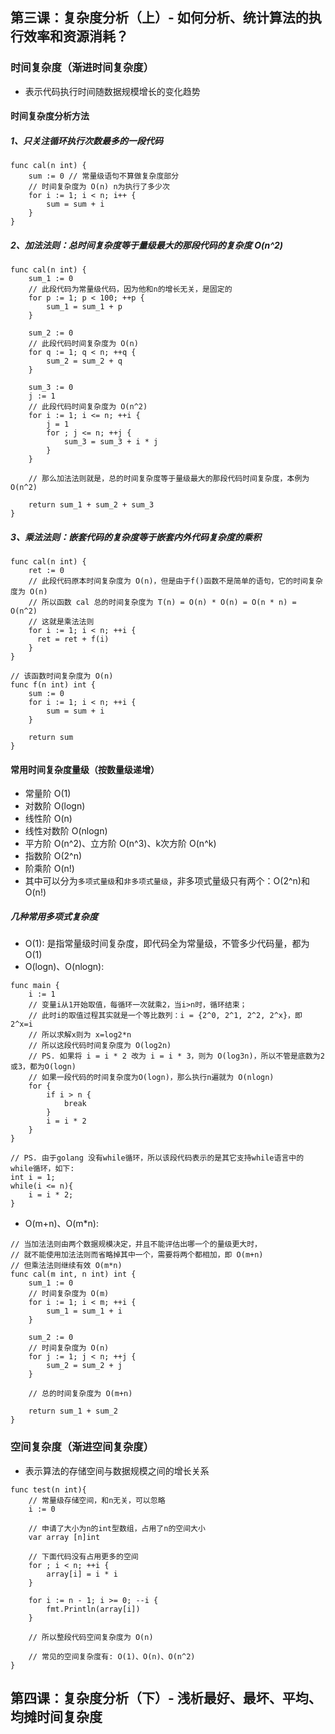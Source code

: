 ## 第三课：复杂度分析（上）- 如何分析、统计算法的执行效率和资源消耗？

### 时间复杂度（渐进时间复杂度）
- 表示代码执行时间随数据规模增长的变化趋势
#### 时间复杂度分析方法
##### 1、只关注循环执行次数最多的一段代码
```
func cal(n int) {
    sum := 0 // 常量级语句不算做复杂度部分
    // 时间复杂度为 O(n) n为执行了多少次
    for i := 1; i < n; i++ {
        sum = sum + i
    }
}
```

##### 2、加法法则：总时间复杂度等于量级最大的那段代码的复杂度 O(n^2)
```
func cal(n int) {
    sum_1 := 0
    // 此段代码为常量级代码，因为他和n的增长无关，是固定的
    for p := 1; p < 100; ++p {
        sum_1 = sum_1 + p
    }

    sum_2 := 0
    // 此段代码时间复杂度为 O(n)
    for q := 1; q < n; ++q {
        sum_2 = sum_2 + q
    }

    sum_3 := 0
    j := 1
    // 此段代码时间复杂度为 O(n^2)
    for i := 1; i <= n; ++i {
        j = 1
        for ; j <= n; ++j {
            sum_3 = sum_3 + i * j
        }
    }

    // 那么加法法则就是，总的时间复杂度等于量级最大的那段代码时间复杂度，本例为 O(n^2)

    return sum_1 + sum_2 + sum_3
}
```

##### 3、乘法法则：嵌套代码的复杂度等于嵌套内外代码复杂度的乘积
```
func cal(n int) {
    ret := 0
    // 此段代码原本时间复杂度为 O(n)，但是由于f()函数不是简单的语句，它的时间复杂度为 O(n)
    // 所以函数 cal 总的时间复杂度为 T(n) = O(n) * O(n) = O(n * n) = O(n^2)
    // 这就是乘法法则
    for i := 1; i < n; ++i {
      ret = ret + f(i)
    }
}

// 该函数时间复杂度为 O(n)
func f(n int) int {
    sum := 0
    for i := 1; i < n; ++i {
        sum = sum + i
    }

    return sum
}
```

#### 常用时间复杂度量级（按数量级递增）
- 常量阶 O(1)
- 对数阶 O(logn)
- 线性阶 O(n)
- 线性对数阶 O(nlogn)
- 平方阶 O(n^2)、立方阶 O(n^3)、k次方阶 O(n^k)
- 指数阶 O(2^n)
- 阶乘阶 O(n!)
- 其中可以分为`多项式量级`和`非多项式量级`，非多项式量级只有两个：O(2^n)和O(n!)

##### 几种常用多项式复杂度
- O(1): 是指常量级时间复杂度，即代码全为常量级，不管多少代码量，都为 O(1)
- O(logn)、O(nlogn):
```
func main {
    i := 1
    // 变量i从1开始取值，每循环一次就乘2，当i>n时，循环结束；
    // 此时i的取值过程其实就是一个等比数列：i = {2^0, 2^1, 2^2, 2^x}，即 2^x=i
    // 所以求解x则为 x=log2*n
    // 所以这段代码时间复杂度为 O(log2n)
    // PS. 如果将 i = i * 2 改为 i = i * 3，则为 O(log3n)，所以不管是底数为2或3，都为O(logn)
    // 如果一段代码的时间复杂度为O(logn)，那么执行n遍就为 O(nlogn)
    for {
        if i > n {
            break
        }
        i = i * 2
    }
}

// PS. 由于golang 没有while循环，所以该段代码表示的是其它支持while语言中的while循环，如下:
int i = 1;
while(i <= n){
    i = i * 2;
}
```
- O(m+n)、O(m*n):
```
// 当加法法则由两个数据规模决定，并且不能评估出哪一个的量级更大时，
// 就不能使用加法法则而省略掉其中一个，需要将两个都相加，即 O(m+n)
// 但乘法法则继续有效 O(m*n)
func cal(m int, n int) int {
    sum_1 := 0
    // 时间复杂度为 O(m)
    for i := 1; i < m; ++i {
        sum_1 = sum_1 + i
    }

    sum_2 := 0
    // 时间复杂度为 O(n)
    for j := 1; j < n; ++j {
        sum_2 = sum_2 + j
    }

    // 总的时间复杂度为 O(m+n)

    return sum_1 + sum_2
}

```

### 空间复杂度（渐进空间复杂度）
- 表示算法的存储空间与数据规模之间的增长关系
```
func test(n int){
    // 常量级存储空间，和n无关，可以忽略
    i := 0

    // 申请了大小为n的int型数组，占用了n的空间大小
    var array [n]int

    // 下面代码没有占用更多的空间
    for ; i < n; ++i {
        array[i] = i * i
    }

    for i := n - 1; i >= 0; --i {
        fmt.Println(array[i])
    }

    // 所以整段代码空间复杂度为 O(n)

    // 常见的空间复杂度有: O(1)、O(n)、O(n^2)
}
```


## 第四课：复杂度分析（下）- 浅析最好、最坏、平均、均摊时间复杂度
